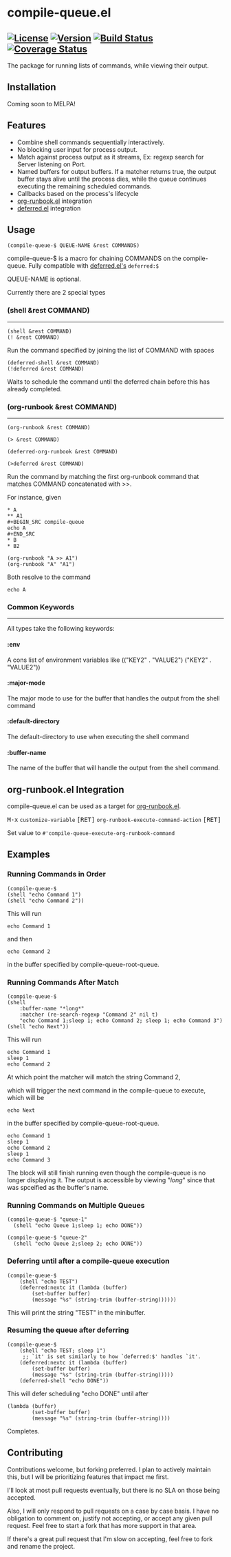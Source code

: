 # compile-queue.el
[![License](https://img.shields.io/badge/license-GPL_3-green.svg)](https://www.gnu.org/licenses/gpl-3.0.txt)
[![Version](https://img.shields.io/github/v/tag/tyler-dodge/compile-queue)](https://github.com/tyler-dodge/compile-queue/releases)
[![Build Status](https://travis-ci.com/tyler-dodge/compile-queue.svg?branch=master)](https://travis-ci.com/github/tyler-dodge/compile-queue)
[![Coverage Status](https://coveralls.io/repos/github/tyler-dodge/compile-queue/badge.svg)](https://coveralls.io/github/tyler-dodge/compile-queue)
---

The package for running lists of commands, while viewing their output.

## Installation

Coming soon to MELPA!

## Features

* Combine shell commands sequentially interactively.
* No blocking user input for process output.
* Match against process output as it streams, Ex: regexp search for Server listening on Port.
* Named buffers for output buffers.
If a matcher returns true, the output buffer stays alive until the process dies,
while the queue continues executing the remaining scheduled commands.
* Callbacks based on the process's lifecycle
* [org-runbook.el](https://github.com/tyler-dodge/org-runbook) integration
* [deferred.el](https://github.com/kiwanami/emacs-deferred) integration

## Usage

```
(compile-queue-$ QUEUE-NAME &rest COMMANDS)
```
compile-queue-$ is a macro for chaining COMMANDS on the compile-queue.
Fully compatible with [deferred.el's](https://github.com/kiwanami/emacs-deferred) `deferred:$`

QUEUE-NAME is optional.

Currently there are 2 special types

### (shell &rest COMMAND)
---

```
(shell &rest COMMAND)
(! &rest COMMAND)
```

Run the command specified by joining
the list of COMMAND with spaces


```
(deferred-shell &rest COMMAND)
(!deferred &rest COMMAND)
```

Waits to schedule the command until the deferred chain before
this has already completed.


### (org-runbook &rest COMMAND)
---

```
(org-runbook &rest COMMAND)

(> &rest COMMAND)

(deferred-org-runbook &rest COMMAND)

(>deferred &rest COMMAND)
```

Run the command by matching the first org-runbook command that matches
COMMAND concatenated with >>.

For instance, given

```
* A
** A1
#+BEGIN_SRC compile-queue
echo A
#+END_SRC
* B
* B2
```

```
(org-runbook "A >> A1")
(org-runbook "A" "A1")
```

Both resolve to the command

```
echo A
```

### Common Keywords
---

All types take the following keywords:


#### :env
A cons list of environment variables like (("KEY2" . "VALUE2") ("KEY2" . "VALUE2"))

#### :major-mode
The major mode to use for the buffer that handles the output from the shell command

#### :default-directory
The default-directory to use when executing the shell command

#### :buffer-name
The name of the buffer that will handle the output from the shell command.

## org-runbook.el Integration

compile-queue.el can be used as a target for [org-runbook.el](https://github.com/tyler-dodge/org-runbook).

<kbd>M-x</kbd> `customize-variable` <kbd>[RET]</kbd> `org-runbook-execute-command-action` <kbd>[RET]</kbd>

Set value to `#'compile-queue-execute-org-runbook-command`

## Examples

### Running Commands in Order

```
(compile-queue-$
(shell "echo Command 1")
(shell "echo Command 2"))
```

This will run
```
echo Command 1
```

and then

```
echo Command 2
```

in the buffer specified by compile-queue-root-queue.


### Running Commands After Match

```
(compile-queue-$
(shell
    :buffer-name "*long*"
    :matcher (re-search-regexp "Command 2" nil t)
    "echo Command 1;sleep 1; echo Command 2; sleep 1; echo Command 3")
(shell "echo Next"))
```

This will run

```
echo Command 1
sleep 1
echo Command 2
```

At which point the matcher will match the string Command 2,

which will trigger the next command in the compile-queue to execute,
which will be

```
echo Next
```

in the buffer specified by compile-queue-root-queue.


```
echo Command 1
sleep 1
echo Command 2
sleep 1
echo Command 3
```

The block will still finish running even though the compile-queue is no longer displaying it. The output is accessible by viewing "*long*" since that was spceified as the buffer's name.


### Running Commands on Multiple Queues

```
(compile-queue-$ "queue-1"
  (shell "echo Queue 1;sleep 1; echo DONE"))

(compile-queue-$ "queue-2"
  (shell "echo Queue 2;sleep 2; echo DONE"))
```

### Deferring until after a compile-queue execution

```
(compile-queue-$
    (shell "echo TEST")
    (deferred:nextc it (lambda (buffer)
        (set-buffer buffer)
        (message "%s" (string-trim (buffer-string))))))
```

This will print the string "TEST" in the minibuffer.

### Resuming the queue after deferring
```
(compile-queue-$
    (shell "echo TEST; sleep 1")
     ;; `it' is set similarly to how `deferred:$' handles `it'.
    (deferred:nextc it (lambda (buffer)
        (set-buffer buffer)
        (message "%s" (string-trim (buffer-string)))))
    (deferred-shell "echo DONE"))
```

This will defer scheduling "echo DONE" until after

```
(lambda (buffer)
        (set-buffer buffer)
        (message "%s" (string-trim (buffer-string))))
```

Completes.

## Contributing

Contributions welcome, but forking preferred.
I plan to actively maintain this, but I will be prioritizing features that impact me first.

I'll look at most pull requests eventually, but there is no SLA on those being accepted.

Also, I will only respond to pull requests on a case by case basis.
I have no obligation to comment on, justify not accepting, or accept any given pull request.
Feel free to start a fork that has more support in that area.

If there's a great pull request that I'm slow on accepting, feel free to fork and rename the project.

